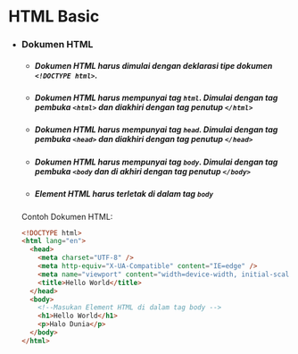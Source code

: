 # HTML Basic

* ### Dokumen HTML
    * ##### Dokumen **HTML** harus dimulai dengan deklarasi tipe dokumen `<!DOCTYPE html>`.
    * ##### Dokumen **HTML** harus mempunyai tag `html`. Dimulai dengan tag pembuka `<html>` dan diakhiri dengan tag penutup  `</html>` 
    * ##### Dokumen **HTML** harus mempunyai tag `head`. Dimulai dengan tag pembuka `<head>` dan diakhiri dengan tag penutup `</head>`
    * ##### Dokumen **HTML** harus mempunyai tag `body`. Dimulai dengan tag pembuka  `<body` dan di akhiri dengan tag penutup `</body>`
    * ##### Element **HTML** harus terletak di dalam tag `body`
    
    Contoh Dokumen HTML:
    ```html
    <!DOCTYPE html>
    <html lang="en">
      <head>
        <meta charset="UTF-8" />
        <meta http-equiv="X-UA-Compatible" content="IE=edge" />
        <meta name="viewport" content="width=device-width, initial-scale=1.0" />
        <title>Hello World</title>
      </head>
      <body>
        <!--Masukan Element HTML di dalam tag body -->
        <h1>Hello World</h1>
        <p>Halo Dunia</p>
      </body>
    </html>
    ```
    
    
    
